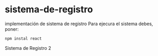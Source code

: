 # sistema-de-registro
implementación de sistema de registro
Para ejecura el sistema debes, poner:

````npm instal react````

Sistema de Registro 2
